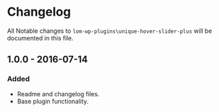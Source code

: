 # Changelog

All Notable changes to `lom-wp-plugins\unique-hover-slider-plus` will be documented in this file.

## 1.0.0 - 2016-07-14
### Added
- Readme and changelog files.
- Base plugin functionality.